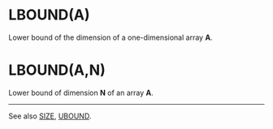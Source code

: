 # LBOUND(A)

Lower bound of the dimension of a one-dimensional array **A**.

# LBOUND(A,N)

Lower bound of dimension **N** of an array **A**.

----

See also [SIZE](man_fn-size.md), [UBOUND](man_fn-ubound.md).

